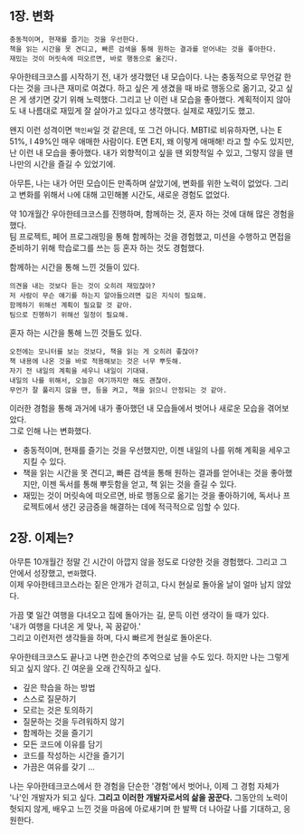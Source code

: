 ## 1장. 변화

```
충동적이며, 현재를 즐기는 것을 우선한다.
책을 읽는 시간을 못 견디고, 빠른 검색을 통해 원하는 결과를 얻어내는 것을 좋아한다.
재밌는 것이 머릿속에 떠오르면, 바로 행동으로 옮긴다.
```

우아한테크코스를 시작하기 전, 내가 생각했던 내 모습이다. 나는 충동적으로 무언갈 한다는 것을 크나큰 재미로 여겼다. 하고 싶은 게 생겼을 때 바로 행동으로 옮기고, 갖고 싶은 게 생기면 갖기 위해 노력했다.
그리고 난 이런 내 모습을 좋아했다. 계획적이지 않아도 내 나름대로 재밌게 잘 살아가고 있다고 생각했다. 실제로 재밌기도 했고.

왠지 이런 성격이면 `핵인싸`일 것 같은데, 또 그건 아니다. MBTI로 비유하자면, 나는 E 51%, I 49%인 매우 애매한 사람이다. 
E면 E지, 왜 이렇게 애매해! 라고 할 수도 있지만, 난 이런 내 모습을 좋아했다. 내가 외향적이고 싶을 땐 외향적일 수 있고, 그렇지 않을 땐 나만의 시간을 즐길 수 있었기에.

아무튼, 나는 내가 어떤 모습이든 만족하며 살았기에, 변화를 위한 노력이 없었다. 그리고 변화를 위해서 `나`에 대해 고민해볼 시간도, 새로운 경험도 없었다.


약 10개월간 우아한테크코스를 진행하며, 함께하는 것, 혼자 하는 것에 대해 많은 경험을 했다.  
팀 프로젝트, 페어 프로그래밍을 통해 함께하는 것을 경험했고, 미션을 수행하고 면접을 준비하기 위해 학습로그를 쓰는 등 혼자 하는 것도 경험했다.


함께하는 시간을 통해 느낀 것들이 있다.

```
의견을 내는 것보다 듣는 것이 오히려 재밌잖아?
저 사람이 무슨 얘기를 하는지 알아들으려면 깊은 지식이 필요해.
함께하기 위해선 계획이 필요할 것 같아.
팀으로 진행하기 위해선 일정이 필요해. 
```
  
혼자 하는 시간을 통해 느낀 것들도 있다.

```
오전에는 모니터를 보는 것보다, 책을 읽는 게 오히려 좋잖아?
책 내용에 나온 것을 바로 적용해보는 것은 너무 뿌듯해.
자기 전 내일의 계획을 세우니 내일이 기대돼.
내일의 나를 위해서, 오늘은 여기까지만 해도 괜찮아.
무언가 잘 풀리지 않을 땐, 등을 켜고, 책을 읽으니 안정되는 것 같아.
```

  
이러한 경험을 통해 과거에 내가 좋아했던 내 모습들에서 벗어나 새로운 모습을 겪어보았다.  
그로 인해 나는 변화했다.

* 충동적이며, 현재를 즐기는 것을 우선했지만, 이젠 내일의 나를 위해 계획을 세우고 지킬 수 있다.
* 책을 읽는 시간을 못 견디고, 빠른 검색을 통해 원하는 결과를 얻어내는 것을 좋아했지만, 이젠 독서를 통해 뿌듯함을 얻고, 책 읽는 것을 즐길 수 있다.
* 재밌는 것이 머릿속에 떠오르면, 바로 행동으로 옮기는 것을 좋아하기에, 독서나 프로젝트에서 생긴 궁금증을 해결하는 데에 적극적으로 임할 수 있다.


## 2장. 이제는?

아무튼 10개월간 정말 긴 시간이 아깝지 않을 정도로 다양한 것을 경험했다. 그리고 그 안에서 성장했고, `변화`했다.  
이제 우아한테크코스라는 짙은 안개가 걷히고, 다시 현실로 돌아올 날이 얼마 남지 않았다.

가끔 몇 일간 여행을 다녀오고 집에 돌아가는 길, 문득 이런 생각이 들 때가 있다.  
'내가 여행을 다녀온 게 맞나, 꼭 꿈같아.'  
그리고 이런저런 생각들을 하며, 다시 빠르게 현실로 돌아온다.  

우아한테크코스도 끝나고 나면 한순간의 추억으로 남을 수도 있다. 하지만 나는 그렇게 되고 싶지 않다. 긴 여운을 오래 간직하고 싶다.

* 깊은 학습을 하는 방법
* 스스로 질문하기
* 모르는 것은 토의하기
* 질문하는 것을 두려워하지 않기
* 함께하는 것을 즐기기
* 모든 코드에 이유를 담기
* 코드를 작성하는 시간을 즐기기
* 가끔은 여유를 갖기
...

나는 우아한테크코스에서 한 경험을 단순한 '경험'에서 벗어나, 이제 그 경험 자체가 '나'인 개발자가 되고 싶다. **그리고 이러한 개발자로서의 삶을 꿈꾼다.** 
그동안의 노력이 헛되지 않게, 배우고 느낀 것을 마음에 아로새기며 한 발짝 더 나아갈 나를 기대하고, 응원한다.  
